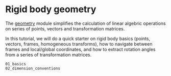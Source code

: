 # Rigid body geometry

The [geometry](../api/kineticstoolkit.geometry.rst) module simplifies the calculation of linear algebric operations on series of points, vectors and transformation matrices.

In this tutorial, we will do a quick starter on rigid body basics (points, vectors, frames, homogeneous transforms), how to navigate between frames and local/global coordinates, and how to extract rotation angles from a series of transformation matrices.

```{toctree}
01_basics
02_dimension_conventions
```
